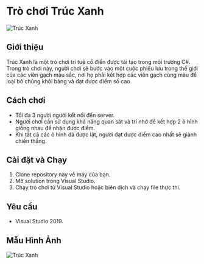 # Trò chơi Trúc Xanh

![Trúc Xanh](https://i.imgur.com/FKkDFJq.png)

## Giới thiệu

Trúc Xanh là một trò chơi trí tuệ cổ điển được tái tạo trong môi trường C#. Trong trò chơi này, người chơi sẽ bước vào một cuộc phiêu lưu trong thế giới của các viên gạch màu sắc, nơi họ phải kết hợp các viên gạch cùng màu để loại bỏ chúng khỏi bảng và đạt được điểm số cao.

## Cách chơi

- Tối đa 3 người người kết nối đến server.
- Người chơi cần sử dụng khả năng quan sát và trí nhớ để kết hợp 2 ô hình giống nhau để nhận được điểm.
- Khi tất cả các ô hình đã được lật, người đạt được điểm cao nhất sẽ giành chiến thắng.

## Cài đặt và Chạy

1. Clone repository này về máy của bạn.
2. Mở solution trong Visual Studio.
3. Chạy trò chơi từ Visual Studio hoặc biên dịch và chạy file thực thi.

## Yêu cầu

- Visual Studio 2019.

## Mẫu Hình Ảnh

![Trúc Xanh](https://i.imgur.com/kechHJf.png)
